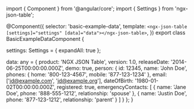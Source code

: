 import { Component } from '@angular/core';
import { Settings } from 'ngx-json-table';

@Component({
  selector: 'basic-example-data',
  template: `
    <ngx-json-table [settings]="settings" [data]="data"></ngx-json-table>
  `,
})
export class BasicExampleDataComponent {

  settings: Settings = {
    expandAll: true
  };

  data: any = {
    product: 'NGX JSON Table',
    version: 1.0,
    releaseDate: '2014-06-25T00:00:00.000Z',
    demo: true,
    person: {
      id: 12345,
      name: 'John Doe',
      phones: {
        home: '800-123-4567',
        mobile: '877-123-1234'
      },
      email: ['jd@example.com', 'jd@example.org'],
      dateOfBirth: '1980-01-02T00:00:00.000Z',
      registered: true,
      emergencyContacts: [
        {
          name: 'Jane Doe',
          phone: '888-555-1212',
          relationship: 'spouse'
        },
        {
          name: 'Justin Doe',
          phone: '877-123-1212',
          relationship: 'parent'
        }
      ]
    }
  };
}
